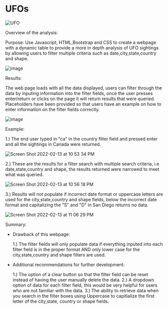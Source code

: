 # UFOs
![UFO](https://user-images.githubusercontent.com/93900628/153797024-9682f622-59c5-4478-b6a6-8b83d48a3a60.jpg)

Overview of the analysis:

Purpose:
Use Javascript, HTML,Bootstrap and CSS to create a webpage with a dynamic table to provide a more in depth analysis of UFO sightings by allowing users to filter multiple criteria such as date,city,state,country and shape.

![image](https://user-images.githubusercontent.com/93900628/153801494-6b1b6a40-c209-4257-83fe-58c7e00578ef.png)

Results:

The web page loads with all the data displayed, users can filter through the data by inputing information into the filter fields, once the user presses enter/return or clicks on the page it will return results that were queried. Placeholders have been provided so that users have an example on how to enter information on the filter fields correctly.

![image](https://user-images.githubusercontent.com/93900628/153801548-3d0f8c89-f08e-4aad-b240-03a9cc7eb32b.png)

Example:

1.) The end user typed in "ca" in the country filter field and pressed enter and all the sightings in Canada were returned.

![Screen Shot 2022-02-13 at 10 53 34 PM](https://user-images.githubusercontent.com/93900628/153802300-c471a041-b9fa-4f3a-9a26-3906999fe746.png)

2.) These are the results for a filter search with multiple search criteria, i.e date,state,country and shape, the results returned were narrowed to meet what was queried.

![Screen Shot 2022-02-13 at 10 56 18 PM](https://user-images.githubusercontent.com/93900628/153802769-b0f1f351-2881-4d9e-b8ef-aa9b542a625a.png)

3.) Results will not populate if incorrect date format or uppercase letters are used for the city,state,country and shape fields, below the incorrect date format and capitalizing the "S" and "D" in San Diego returns no data.

![Screen Shot 2022-02-13 at 11 06 29 PM](https://user-images.githubusercontent.com/93900628/153803569-314ec5d9-7171-42ab-8fb1-e3b0f1bb479a.png)

Summary:

- Drawback of this webpage:

  1.) The filter fields will only populate data if everything inputed into each filter field is in the proper format AND only lower case for the city,state,country and shape filters are used.

- Additional recommendations for further development:

  1.) The option of a clear button so that the filter field can be reset instead of having the user manually delete the data.
  2.) A dropdown option of data for each filter field, this would be very helpful for users who are not familiar with the data. 
  3.) The ability to retrieve data when you search in the filter boxes using Uppercase to capitialize the first letter of the city,state, country or shape fields.
